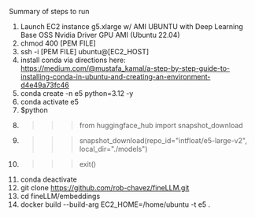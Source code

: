 Summary of steps to run

1. Launch EC2 instance g5.xlarge w/ AMI UBUNTU with Deep Learning Base OSS Nvidia Driver GPU AMI (Ubuntu 22.04)
2. chmod 400 [PEM FILE]
3. ssh -i [PEM FILE] ubuntu@[EC2_HOST]
4. install conda via directions here: https://medium.com/@mustafa_kamal/a-step-by-step-guide-to-installing-conda-in-ubuntu-and-creating-an-environment-d4e49a73fc46
5. conda create -n e5 python=3.12 -y
6. conda activate e5
7. $python
8. >>> from huggingface_hub import snapshot_download 
9. >>> snapshot_download(repo_id="intfloat/e5-large-v2", local_dir="./models")
10. >>> exit()
11. conda deactivate
12. git clone https://github.com/rob-chavez/fineLLM.git
13. cd fineLLM/embeddings
14. docker build --build-arg EC2_HOME=/home/ubuntu -t e5 .